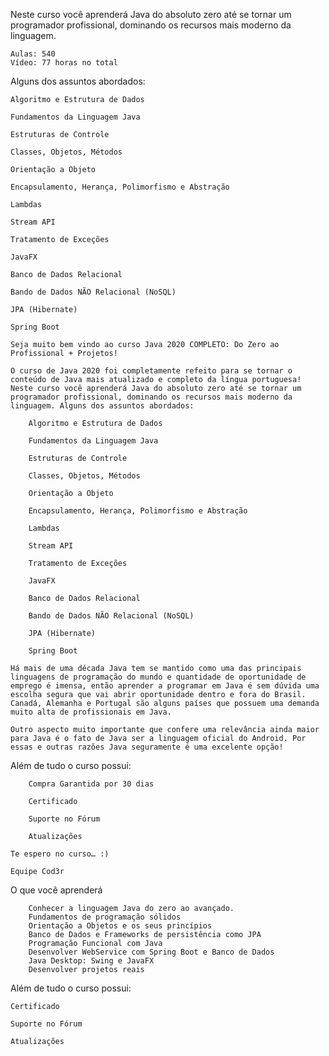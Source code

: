 Neste curso você aprenderá Java do absoluto zero até se tornar um programador profissional, dominando os recursos mais moderno da linguagem.

    Aulas: 540
    Vídeo: 77 horas no total

Alguns dos assuntos abordados:

    Algoritmo e Estrutura de Dados

    Fundamentos da Linguagem Java

    Estruturas de Controle

    Classes, Objetos, Métodos

    Orientação a Objeto

    Encapsulamento, Herança, Polimorfismo e Abstração

    Lambdas

    Stream API

    Tratamento de Exceções

    JavaFX

    Banco de Dados Relacional

    Bando de Dados NÃO Relacional (NoSQL)

    JPA (Hibernate)

    Spring Boot

    Seja muito bem vindo ao curso Java 2020 COMPLETO: Do Zero ao Profissional + Projetos!

    O curso de Java 2020 foi completamente refeito para se tornar o conteúdo de Java mais atualizado e completo da língua portuguesa! Neste curso você aprenderá Java do absoluto zero até se tornar um programador profissional, dominando os recursos mais moderno da linguagem. Alguns dos assuntos abordados:

        Algoritmo e Estrutura de Dados

        Fundamentos da Linguagem Java

        Estruturas de Controle

        Classes, Objetos, Métodos

        Orientação a Objeto

        Encapsulamento, Herança, Polimorfismo e Abstração

        Lambdas

        Stream API

        Tratamento de Exceções

        JavaFX

        Banco de Dados Relacional

        Bando de Dados NÃO Relacional (NoSQL)

        JPA (Hibernate)

        Spring Boot

    Há mais de uma década Java tem se mantido como uma das principais linguagens de programação do mundo e quantidade de oportunidade de emprego é imensa, então aprender a programar em Java é sem dúvida uma escolha segura que vai abrir oportunidade dentro e fora do Brasil. Canadá, Alemanha e Portugal são alguns países que possuem uma demanda muito alta de profissionais em Java.

    Outro aspecto muito importante que confere uma relevância ainda maior para Java é o fato de Java ser a linguagem oficial do Android. Por essas e outras razões Java seguramente é uma excelente opção!


Além de tudo o curso possui:

        Compra Garantida por 30 dias

        Certificado

        Suporte no Fórum

        Atualizações

    Te espero no curso… :)

    Equipe Cod3r


O que você aprenderá

        Conhecer a linguagem Java do zero ao avançado.
        Fundamentos de programação sólidos
        Orientação a Objetos e os seus princípios
        Banco de Dados e Frameworks de persistência como JPA
        Programação Funcional com Java
        Desenvolver WebService com Spring Boot e Banco de Dados
        Java Desktop: Swing e JavaFX
        Desenvolver projetos reais


Além de tudo o curso possui:

    Certificado

    Suporte no Fórum

    Atualizações
